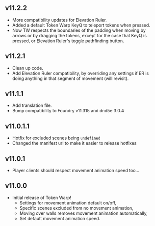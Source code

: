 ## v11.2.2 <hl>
- More compatibility updates for Elevation Ruler.
- Added a default Token Warp KeyQ to teleport tokens when pressed. 
- Now TW respects the boundaries of the padding when moving by arrows or by dragging the tokens, except for the case that KeyQ is pressed, or Elevation Ruler's toggle pathfinding button.

## v11.2.1 <hl>
- Clean up code.
- Add Elevation Ruler compatibility, by overriding any settings if ER is doing anything in that segment of movement (will revisit).

## v11.1.1 <hl>
- Add translation file.
- Bump compatibility to Foundry v11.315 and dnd5e 3.0.4

## v11.0.1.1 <hl>
- Hotfix for excluded scenes being `undefined`
- Changed the manifest url to make it easier to release hotfixes

## v11.0.1 <hl>
- Player clients should respect movement animation speed too...

## v11.0.0 <hl>
- Initial release of Token Warp!
  - Settings for movement animation default on/off,
  - Specific scenes excluded from no movement animation,
  - Moving over walls removes movement animation automatically,
  - Set default movement animation speed.

